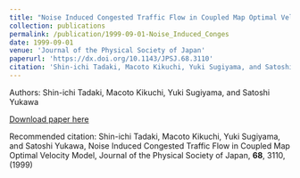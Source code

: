 ```yaml
---
title: "Noise Induced Congested Traffic Flow in Coupled Map Optimal Velocity Model"
collection: publications
permalink: /publication/1999-09-01-Noise_Induced_Conges
date: 1999-09-01
venue: 'Journal of the Physical Society of Japan'
paperurl: 'https://dx.doi.org/10.1143/JPSJ.68.3110'
citation: 'Shin-ichi Tadaki, Macoto Kikuchi, Yuki Sugiyama, and Satoshi Yukawa, Noise Induced Congested Traffic Flow in Coupled Map Optimal Velocity Model, Journal of the Physical Society of Japan, <b>68</b>, 3110, (1999)'
---
```


Authors: Shin-ichi Tadaki, Macoto Kikuchi, Yuki Sugiyama, and Satoshi Yukawa


<a href='https://dx.doi.org/10.1143/JPSJ.68.3110'>Download paper here</a>

Recommended citation: Shin-ichi Tadaki, Macoto Kikuchi, Yuki Sugiyama, and Satoshi Yukawa, Noise Induced Congested Traffic Flow in Coupled Map Optimal Velocity Model, Journal of the Physical Society of Japan, <b>68</b>, 3110, (1999)